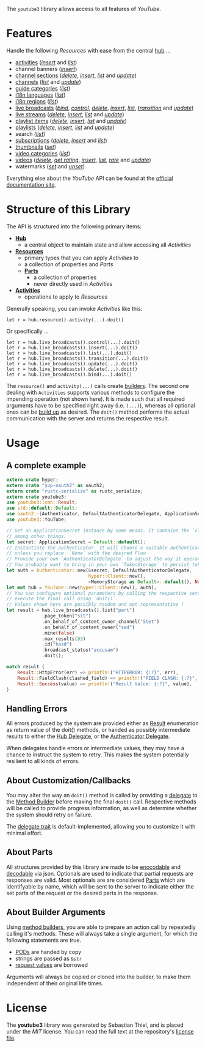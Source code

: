 <!---
DO NOT EDIT !
This file was generated automatically from 'src/mako/README.md.mako'
DO NOT EDIT !
-->
The `youtube3` library allows access to all features of *YouTube*.

# Features

Handle the following *Resources* with ease from the central [hub](http://byron.github.io/google-apis-rs/youtube3/struct.YouTube.html) ... 

* [activities](http://byron.github.io/google-apis-rs/youtube3/struct.Activity.html) ([*insert*](http://byron.github.io/google-apis-rs/youtube3/struct.ActivityInsertMethodBuilder.html) and [*list*](http://byron.github.io/google-apis-rs/youtube3/struct.ActivityListMethodBuilder.html))
* channel banners ([*insert*](http://byron.github.io/google-apis-rs/youtube3/struct.ChannelBannerInsertMethodBuilder.html))
* [channel sections](http://byron.github.io/google-apis-rs/youtube3/struct.ChannelSection.html) ([*delete*](http://byron.github.io/google-apis-rs/youtube3/struct.ChannelSectionDeleteMethodBuilder.html), [*insert*](http://byron.github.io/google-apis-rs/youtube3/struct.ChannelSectionInsertMethodBuilder.html), [*list*](http://byron.github.io/google-apis-rs/youtube3/struct.ChannelSectionListMethodBuilder.html) and [*update*](http://byron.github.io/google-apis-rs/youtube3/struct.ChannelSectionUpdateMethodBuilder.html))
* [channels](http://byron.github.io/google-apis-rs/youtube3/struct.Channel.html) ([*list*](http://byron.github.io/google-apis-rs/youtube3/struct.ChannelListMethodBuilder.html) and [*update*](http://byron.github.io/google-apis-rs/youtube3/struct.ChannelUpdateMethodBuilder.html))
* [guide categories](http://byron.github.io/google-apis-rs/youtube3/struct.GuideCategory.html) ([*list*](http://byron.github.io/google-apis-rs/youtube3/struct.GuideCategoryListMethodBuilder.html))
* [i18n languages](http://byron.github.io/google-apis-rs/youtube3/struct.I18nLanguage.html) ([*list*](http://byron.github.io/google-apis-rs/youtube3/struct.I18nLanguageListMethodBuilder.html))
* [i18n regions](http://byron.github.io/google-apis-rs/youtube3/struct.I18nRegion.html) ([*list*](http://byron.github.io/google-apis-rs/youtube3/struct.I18nRegionListMethodBuilder.html))
* [live broadcasts](http://byron.github.io/google-apis-rs/youtube3/struct.LiveBroadcast.html) ([*bind*](http://byron.github.io/google-apis-rs/youtube3/struct.LiveBroadcastBindMethodBuilder.html), [*control*](http://byron.github.io/google-apis-rs/youtube3/struct.LiveBroadcastControlMethodBuilder.html), [*delete*](http://byron.github.io/google-apis-rs/youtube3/struct.LiveBroadcastDeleteMethodBuilder.html), [*insert*](http://byron.github.io/google-apis-rs/youtube3/struct.LiveBroadcastInsertMethodBuilder.html), [*list*](http://byron.github.io/google-apis-rs/youtube3/struct.LiveBroadcastListMethodBuilder.html), [*transition*](http://byron.github.io/google-apis-rs/youtube3/struct.LiveBroadcastTransitionMethodBuilder.html) and [*update*](http://byron.github.io/google-apis-rs/youtube3/struct.LiveBroadcastUpdateMethodBuilder.html))
* [live streams](http://byron.github.io/google-apis-rs/youtube3/struct.LiveStream.html) ([*delete*](http://byron.github.io/google-apis-rs/youtube3/struct.LiveStreamDeleteMethodBuilder.html), [*insert*](http://byron.github.io/google-apis-rs/youtube3/struct.LiveStreamInsertMethodBuilder.html), [*list*](http://byron.github.io/google-apis-rs/youtube3/struct.LiveStreamListMethodBuilder.html) and [*update*](http://byron.github.io/google-apis-rs/youtube3/struct.LiveStreamUpdateMethodBuilder.html))
* [playlist items](http://byron.github.io/google-apis-rs/youtube3/struct.PlaylistItem.html) ([*delete*](http://byron.github.io/google-apis-rs/youtube3/struct.PlaylistItemDeleteMethodBuilder.html), [*insert*](http://byron.github.io/google-apis-rs/youtube3/struct.PlaylistItemInsertMethodBuilder.html), [*list*](http://byron.github.io/google-apis-rs/youtube3/struct.PlaylistItemListMethodBuilder.html) and [*update*](http://byron.github.io/google-apis-rs/youtube3/struct.PlaylistItemUpdateMethodBuilder.html))
* [playlists](http://byron.github.io/google-apis-rs/youtube3/struct.Playlist.html) ([*delete*](http://byron.github.io/google-apis-rs/youtube3/struct.PlaylistDeleteMethodBuilder.html), [*insert*](http://byron.github.io/google-apis-rs/youtube3/struct.PlaylistInsertMethodBuilder.html), [*list*](http://byron.github.io/google-apis-rs/youtube3/struct.PlaylistListMethodBuilder.html) and [*update*](http://byron.github.io/google-apis-rs/youtube3/struct.PlaylistUpdateMethodBuilder.html))
* search ([*list*](http://byron.github.io/google-apis-rs/youtube3/struct.SearchListMethodBuilder.html))
* [subscriptions](http://byron.github.io/google-apis-rs/youtube3/struct.Subscription.html) ([*delete*](http://byron.github.io/google-apis-rs/youtube3/struct.SubscriptionDeleteMethodBuilder.html), [*insert*](http://byron.github.io/google-apis-rs/youtube3/struct.SubscriptionInsertMethodBuilder.html) and [*list*](http://byron.github.io/google-apis-rs/youtube3/struct.SubscriptionListMethodBuilder.html))
* [thumbnails](http://byron.github.io/google-apis-rs/youtube3/struct.Thumbnail.html) ([*set*](http://byron.github.io/google-apis-rs/youtube3/struct.ThumbnailSetMethodBuilder.html))
* [video categories](http://byron.github.io/google-apis-rs/youtube3/struct.VideoCategory.html) ([*list*](http://byron.github.io/google-apis-rs/youtube3/struct.VideoCategoryListMethodBuilder.html))
* [videos](http://byron.github.io/google-apis-rs/youtube3/struct.Video.html) ([*delete*](http://byron.github.io/google-apis-rs/youtube3/struct.VideoDeleteMethodBuilder.html), [*get rating*](http://byron.github.io/google-apis-rs/youtube3/struct.VideoGetRatingMethodBuilder.html), [*insert*](http://byron.github.io/google-apis-rs/youtube3/struct.VideoInsertMethodBuilder.html), [*list*](http://byron.github.io/google-apis-rs/youtube3/struct.VideoListMethodBuilder.html), [*rate*](http://byron.github.io/google-apis-rs/youtube3/struct.VideoRateMethodBuilder.html) and [*update*](http://byron.github.io/google-apis-rs/youtube3/struct.VideoUpdateMethodBuilder.html))
* watermarks ([*set*](http://byron.github.io/google-apis-rs/youtube3/struct.WatermarkSetMethodBuilder.html) and [*unset*](http://byron.github.io/google-apis-rs/youtube3/struct.WatermarkUnsetMethodBuilder.html))

Everything else about the *YouTube* API can be found at the
[official documentation site](https://developers.google.com/youtube/v3).

# Structure of this Library

The API is structured into the following primary items:

* **[Hub](http://byron.github.io/google-apis-rs/youtube3/struct.YouTube.html)**
    * a central object to maintain state and allow accessing all *Activities*
* **[Resources](http://byron.github.io/google-apis-rs/youtube3/cmn/trait.Resource.html)**
    * primary types that you can apply *Activities* to
    * a collection of properties and *Parts*
    * **[Parts](http://byron.github.io/google-apis-rs/youtube3/cmn/trait.Part.html)**
        * a collection of properties
        * never directly used in *Activities*
* **[Activities](http://byron.github.io/google-apis-rs/youtube3/cmn/trait.MethodBuilder.html)**
    * operations to apply to *Resources*

Generally speaking, you can invoke *Activities* like this:

```Rust,ignore
let r = hub.resource().activity(...).doit()
```

Or specifically ...

```ignore
let r = hub.live_broadcasts().control(...).doit()
let r = hub.live_broadcasts().insert(...).doit()
let r = hub.live_broadcasts().list(...).doit()
let r = hub.live_broadcasts().transition(...).doit()
let r = hub.live_broadcasts().update(...).doit()
let r = hub.live_broadcasts().delete(...).doit()
let r = hub.live_broadcasts().bind(...).doit()
```

The `resource()` and `activity(...)` calls create [builders][builder-pattern]. The second one dealing with `Activities` 
supports various methods to configure the impending operation (not shown here). It is made such that all required arguments have to be 
specified right away (i.e. `(...)`), whereas all optional ones can be [build up][builder-pattern] as desired.
The `doit()` method performs the actual communication with the server and returns the respective result.

# Usage

## A complete example

```Rust
extern crate hyper;
extern crate "yup-oauth2" as oauth2;
extern crate "rustc-serialize" as rustc_serialize;
extern crate youtube3;
use youtube3::cmn::Result;
use std::default::Default;
use oauth2::{Authenticator, DefaultAuthenticatorDelegate, ApplicationSecret, MemoryStorage};
use youtube3::YouTube;

// Get an ApplicationSecret instance by some means. It contains the `client_id` and `client_secret`, 
// among other things.
let secret: ApplicationSecret = Default::default();
// Instantiate the authenticator. It will choose a suitable authentication flow for you, 
// unless you replace  `None` with the desired Flow
// Provide your own `AuthenticatorDelegate` to adjust the way it operates and get feedback about what's going on
// You probably want to bring in your own `TokenStorage` to persist tokens and retrieve them from storage.
let auth = Authenticator::new(&secret, DefaultAuthenticatorDelegate,
                              hyper::Client::new(),
                              <MemoryStorage as Default>::default(), None);
let mut hub = YouTube::new(hyper::Client::new(), auth);
// You can configure optional parameters by calling the respective setters at will, and
// execute the final call using `doit()`.
// Values shown here are possibly random and not representative !
let result = hub.live_broadcasts().list("part")
             .page_token("sit")
             .on_behalf_of_content_owner_channel("Stet")
             .on_behalf_of_content_owner("sed")
             .mine(false)
             .max_results(83)
             .id("kasd")
             .broadcast_status("accusam")
             .doit();

match result {
    Result::HttpError(err) => println!("HTTPERROR: {:?}", err),
    Result::FieldClash(clashed_field) => println!("FIELD CLASH: {:?}", clashed_field),
    Result::Success(value) => println!("Result Value: {:?}", value),
}

```
## Handling Errors

All errors produced by the system are provided either as [Result](http://byron.github.io/google-apis-rs/youtube3/cmn/enum.Result.html) enumeration as return value of 
the doit() methods, or handed as possibly intermediate results to either the 
[Hub Delegate](http://byron.github.io/google-apis-rs/youtube3/cmn/trait.Delegate.html), or the [Authenticator Delegate](http://byron.github.io/google-apis-rs/youtube3/../yup-oauth2/trait.AuthenticatorDelegate.html).

When delegates handle errors or intermediate values, they may have a chance to instruct the system to retry. This 
makes the system potentially resilient to all kinds of errors.

## About Customization/Callbacks

You may alter the way an `doit()` method is called by providing a [delegate](http://byron.github.io/google-apis-rs/youtube3/cmn/trait.Delegate.html) to the 
[Method Builder](http://byron.github.io/google-apis-rs/youtube3/cmn/trait.MethodBuilder.html) before making the final `doit()` call. 
Respective methods will be called to provide progress information, as well as determine whether the system should 
retry on failure.

The [delegate trait](http://byron.github.io/google-apis-rs/youtube3/cmn/trait.Delegate.html) is default-implemented, allowing you to customize it with minimal effort.

## About Parts

All structures provided by this library are made to be [enocodable](http://byron.github.io/google-apis-rs/youtube3/cmn/trait.RequestValue.html) and 
[decodable](http://byron.github.io/google-apis-rs/youtube3/cmn/trait.ResponseResult.html) via json. Optionals are used to indicate that partial requests are responses are valid.
Most optionals are are considered [Parts](http://byron.github.io/google-apis-rs/youtube3/cmn/trait.Part.html) which are identifyable by name, which will be sent to 
the server to indicate either the set parts of the request or the desired parts in the response.

## About Builder Arguments

Using [method builders](http://byron.github.io/google-apis-rs/youtube3/cmn/trait.MethodBuilder.html), you are able to prepare an action call by repeatedly calling it's methods.
These will always take a single argument, for which the following statements are true.

* [PODs][wiki-pod] are handed by copy
* strings are passed as `&str`
* [request values](http://byron.github.io/google-apis-rs/youtube3/cmn/trait.RequestValue.html) are borrowed

Arguments will always be copied or cloned into the builder, to make them independent of their original life times.

[wiki-pod]: http://en.wikipedia.org/wiki/Plain_old_data_structure
[builder-pattern]: http://en.wikipedia.org/wiki/Builder_pattern
[google-go-api]: https://github.com/google/google-api-go-client

# License
The **youtube3** library was generated by Sebastian Thiel, and is placed 
under the *MIT* license.
You can read the full text at the repository's [license file][repo-license].

[repo-license]: https://github.com/Byron/google-apis-rs/LICENSE.md

